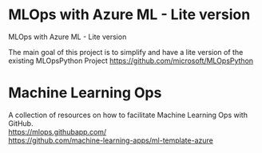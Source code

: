 # MLOps with Azure ML - Lite version
MLOps with Azure ML - Lite version <BR>

The main goal of this project is to simplify and have a lite version of the existing MLOpsPython Project https://github.com/microsoft/MLOpsPython


# Machine Learning Ops
A collection of resources on how to facilitate Machine Learning Ops with GitHub.<BR>
https://mlops.githubapp.com/<BR>
https://github.com/machine-learning-apps/ml-template-azure<BR>
